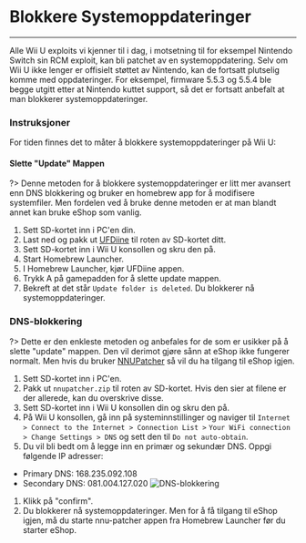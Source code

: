 # Blokkere Systemoppdateringer
---
Alle Wii U exploits vi kjenner til i dag, i motsetning til for eksempel Nintendo Switch sin RCM exploit, kan bli patchet av en systemoppdatering. Selv om Wii U ikke lenger er offisielt støttet av Nintendo, kan de fortsatt plutselig komme med oppdateringer. For eksempel, firmware 5.5.3 og 5.5.4 ble begge utgitt etter at Nintendo kuttet support, så det er fortsatt anbefalt at man blokkerer systemoppdateringer.

### Instruksjoner

For tiden finnes det to måter å blokkere systemoppdateringer på Wii U:
<!-- tabs:start -->

#### **Slette "Update" Mappen**
?> Denne metoden for å blokkere systemoppdateringer er litt mer avansert enn DNS blokkering og bruker en homebrew app for å modifisere systemfiler. Men fordelen ved å bruke denne metoden er at man blandt annet kan bruke eShop som vanlig.
1. Sett SD-kortet inn i PC'en din.
1. Last ned og pakk ut [UFDiine](https://github.com/GaryOderNichts/UFDiine/releases) til roten av SD-kortet ditt.
1. Sett SD-kortet inn i Wii U konsollen og skru den på.
1. Start Homebrew Launcher.
1. I Homebrew Launcher, kjør UFDiine appen.
1. Trykk A på gamepadden for å slette update mappen.
1. Bekreft at det står `Update folder is deleted`. Du blokkerer nå systemoppdateringer.

### **DNS-blokkering**
?> Dette er den enkleste metoden og anbefales for de som er usikker på å slette "update" mappen. Den vil derimot gjøre sånn at eShop ikke fungerer normalt. Men hvis du bruker [NNUPatcher](http://www.wiiubru.com/appstore/zips/nnupatcher.zip) så vil du ha tilgang til eShop igjen.
1. Sett SD-kortet inn i PC'en.
1. Pakk ut `nnupatcher.zip` til roten av SD-kortet. Hvis den sier at filene er der allerede, kan du overskrive disse.
1. Sett SD-kortet inn i Wii U konsollen din og skru den på.
1. På Wii U konsollen, gå inn på systeminnstillinger og naviger til `Internet > Connect to the Internet > Connection List >` `Your WiFi connection > Change Settings > DNS` og sett den til `Do not auto-obtain`.
1. Du vil bli bedt om å legge inn en primær og sekundær DNS. Oppgi følgende IP adresser:
 - Primary DNS: 168.235.092.108
 - Secondary DNS: 081.004.127.020 <img src="docs/assets/img/DNS.png" alt="DNS-blokkering" />
1. Klikk på "confirm".
1. Du blokkerer nå systemoppdateringer. Men for å få tilgang til eShop igjen, må du starte nnu-patcher appen fra Homebrew Launcher før du starter eShop.


<!-- tabs:end -->
